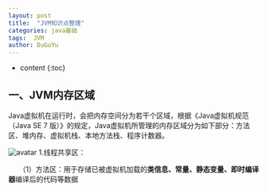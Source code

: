 ```yaml
---
layout: post
title:  "JVM知识点整理"
categories: java基础
tags:  JVM
author: DuGuYu
---
```


* content
{:toc}
## 一、JVM内存区域
  Java虚拟机在运行时，会把内存空间分为若干个区域，根据《Java虚拟机规范（Java SE 7 版）》的规定，Java虚拟机所管理的内存区域分为如下部分：方法区、堆内存、虚拟机栈、本地方法栈、程序计数器。
  
  
  
  
  
  ![avatar](https://img-blog.csdn.net/20180807233055376?watermark/2/text/aHR0cHM6Ly9ibG9nLmNzZG4ubmV0L2h1eXV5YW5nNjY4OA==/font/5a6L5L2T/fontsize/400/fill/I0JBQkFCMA==/dissolve/70)
1.线程共享区：

　　（1）方法区：用于存储已被虚拟机加载的**类信息、常量、静态变量、即时编译器**编译后的代码等数据
